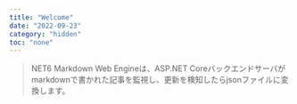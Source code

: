 ```yaml
---
title: "Welcome"
date: "2022-09-23"
category: "hidden"
toc: "none"
---
```


> NET6 Markdown Web Engineは、ASP.NET Coreバックエンドサーバがmarkdownで書かれた記事を監視し、更新を検知したらjsonファイルに変換します。
